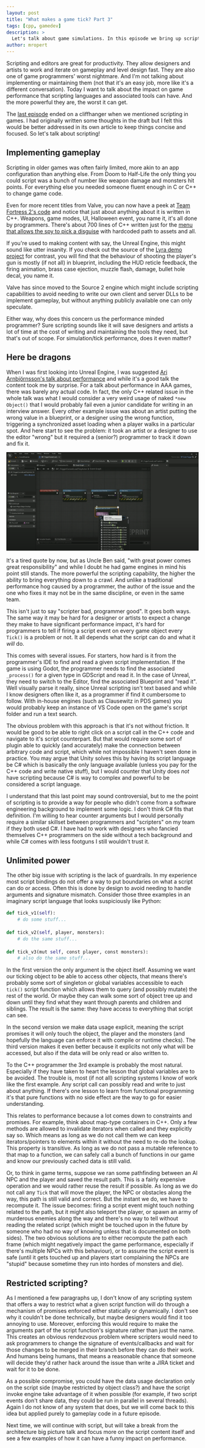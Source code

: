 ```yaml
---
layout: post
title: "What makes a game tick? Part 3"
tags: [cpp, gamedev]
description: > 
  Let's talk about game simulations. In this episode we bring up scripting and the challenges it brings to architecture.
author: mropert
---
```


Scripting and editors are great for productivity. They allow designers and artists to work and iterate on gameplay
and level design fast. They are also one of game programmers' worst nightmare. And I'm not talking about implementing or
maintaining them (not that it's an easy job, more like it's a different conversation). Today I want to talk about
the impact on game performance that scripting languages and associated tools can have. And the more powerful they are, the worst it can get.

The [last episode](/2025/04/30/making_games_tick_part2/) ended on a cliffhanger when we mentioned scripting
in games. I had originally written some thoughts in the draft but I felt this would be better addressed in its own article
to keep things concise and focused. So let's talk about scripting!

## Implementing gameplay

Scripting in older games was often fairly limited, more akin to an app configuration than anything else.
From Doom to Half-Life the only thing you could script was a bunch of number like weapon damage and monsters
hit points. For everything else you needed someone fluent enough in C or C++ to change game code.

Even for more recent titles from Valve, you can now have a peek at [Team Fortress 2's code](https://github.com/ValveSoftware/source-sdk-2013/tree/master/src/game/client/tf)
and notice that just about anything about it is written in C++. Weapons, game modes, UI, Halloween event, you name it,
it's all done by programmers. There's about 700 lines of C++ written just for the
[menu that allows the spy to pick a disguise](https://github.com/ValveSoftware/source-sdk-2013/blob/master/src/game/client/tf/tf_hud_menu_spy_disguise.cpp)
with hardcoded path to assets and all.

If you're used to making content with say, the Unreal Engine, this might sound like utter insanity. If you check
out the source of the [Lyra demo project](https://dev.epicgames.com/documentation/en-us/unreal-engine/lyra-sample-game-in-unreal-engine)
for contrast, you will find that the behaviour of shooting the player's gun is mostly (if not all) in blueprint, including
the HUD reticle feedback, the firing animation, brass case ejection, muzzle flash, damage, bullet hole decal, you name it.

Valve has since moved to the Source 2 engine which might include scripting capabilities to avoid needing to write our own
client and server DLLs to be implement gameplay, but without anything publicly available one can only speculate.

Either way, why does this concern us the performance minded programmer? Sure scripting sounds like it will save
designers and artists a lot of time at the cost of writing and maintaining the tools they need, but that's out of scope.
For simulation/tick performance, does it even matter?

## Here be dragons

When I was first looking into Unreal Engine, I was suggested [Ari Arnbjörnsson's talk about performance](https://www.youtube.com/watch?v=GuIav71867E)
and while it's a good talk the content took me by surprise. For a talk about performance in AAA games, there was barely any actual code.
In fact, the only C++ related issue in the whole talk was what I would consider a very weird usage of naked `*new Object()` that
I would probably fail even a junior candidate for writing in an interview answer. Every other example issue was about
an artist putting the wrong value in a blueprint, or a designer using the wrong function, triggering a synchronized asset loading
when a player walks in a particular spot. And here start to see the problem: it took an artist or a designer to
use the editor "wrong" but it required a (senior?) programmer to track it down and fix it.

![How to freeze your game for 3 seconds](/assets/img/posts/unreal_blueprint_oops.png)

It's a tired quote by now, but as Uncle Ben said, "with great power comes great responsibility" and while I doubt he had
game engines in mind his point still stands. The more powerful the scripting capability, the higher the ability to bring everything
down to a crawl. And unlike a traditional performance hog caused by a programmer, the author of the issue and the one who
fixes it may not be in the same discipline, or even in the same team.

This isn't just to say "scripter bad, programmer good". It goes both ways. The same way it may be hard for a designer or artists
to expect a change they make to have significant performance impact, it's hard for programmers to tell if firing a script event
on every game object every `Tick()` is a problem or not. It all depends what the script can do and what it _will_ do.

This comes with several issues. For starters, how hard is it from the programmer's IDE to find and read a given script implementation.
If the game is using Godot, the programmer needs to find the associated `_process()` for a given type in GDScript and read it. In
the case of Unreal, they need to switch to the Editor, find the associated Blueprint and "read it". Well visually parse it really,
since Unreal scripting isn't text based and while I know designers often like it, as a programmer if find it cumbersome to follow.
With in-house engines (such as Clausewitz in PDS games) you would probably keep an instance of VS Code open on the game's script folder
and run a text search.

The obvious problem with this approach is that it's not without friction. It would be good to be able to right click on a script call
in the C++ code and navigate to it's script counterpart. But that would require some sort of plugin able to quickly (and accurately)
make the connection between arbitrary code and script, which while not impossible I haven't seen done in practice. You may argue that Unity
solves this by having its script language be C# which is basically the only language available (unless you pay for the C++ code and write
native stuff), but I would counter that Unity does _not_ have scripting because C# is way to complex and powerful to be considered a script language.

I understand that this last point may sound controversial, but to me the point of scripting is to provide a way for people who didn't
come from a software engineering background to implement some logic. I don't think C# fits that definition. I'm willing to hear counter
arguments but I would personally require a similar skillset between programmers and "scripters" on my team if they both used C#. I have had to
work with designers who fancied themselves C++ programmers on the side without a tech background and while C# comes with less
footguns I still wouldn't trust it.

## Unlimited power

The other big issue with scripting is the lack of guardrails. In my experience most script bindings do not offer a way to put boundaries
on what a script can do or access. Often this is done by design to avoid needing to handle arguments and signature mismatch. Consider
those three examples in an imaginary script language that looks suspiciously like Python:

```py
def tick_v1(self):
    # do some stuff...
     
def tick_v2(self, player, monsters):
    # do the same stuff...

def tick_v3(mut self, const player, const monsters):
    # also do the same stuff...
```

In the first version the only argument is the object itself. Assuming we want our ticking object to be able to access other objects,
that means there's probably some sort of singleton or global variables accessible to each `tick()` script function which allows them to
query (and possibly mutate) the rest of the world. Or maybe they can walk some sort of object tree up and down until they find what they
want through parents and children and siblings. The result is the same: they have access to everything that script can see.

In the second version we make data usage explicit, meaning the script promises it will only touch the object, the player and the monsters
(and hopefully the language can enforce it with compile or runtime checks). The third version makes it even better because it explicits
not only what will be accessed, but also if the data will be only read or also written to.

To the C++ programmer the 3rd example is probably the most natural. Especially if they have taken to heart the lesson that global variables
are to be avoided. The trouble is, most (if not all) scripting systems I know of work like the first example. Any script call can possibly
read and write to just about anything. If there's one lesson to learn from functional programming it's that pure functions with no side
effect are the way to go for easier understanding.

This relates to performance because a lot comes down to constraints and promises. For example, think about map-type containers in C++.
Only a few methods are allowed to invalidate iterators when called and they explicitly say so. Which means as long as we do not call
them we can keep iterators/pointers to elements within it without the need to re-do the lookup. This property is transitive. As long
as we do not pass a mutable reference to that map to a function, we can safely call a bunch of functions in our game and know our previously
cached data is still valid.

Or, to think in game terms, suppose we ran some pathfinding between an AI NPC and the player and saved the result path. This is
a fairly expensive operation and we would rather reuse the result if possible. As long as we do not call any `Tick` that will move the player,
the NPC or obstacles along the way, this path is still valid and correct. But the instant we do, we have to recompute it.
The issue becomes: firing a script event might touch nothing related to the path, but it might also teleport the player, or spawn an army of murderous
enemies along the way and there's no way to tell without reading the related script (which might be touched upon in the future by someone who
had no way of knowing unless that is documented on both sides). The two obvious solutions are to either recompute the path each frame
(which might negatively impact the game performance, especially if there's multiple NPCs with this behaviour), or to assume the script event
is safe (until it gets touched up and players start complaining the NPCs are "stupid" because sometime they run into hordes of monsters
and die).

## Restricted scripting?

As I mentioned a few paragraphs up, I don't know of any scripting system that offers a way to restrict what a given script function will
do through a mechanism of promises enforced either statically or dynamically. I don't see why it couldn't be done technically, but
maybe designers would find it too annoying to use. Moreover, enforcing this would require to make the arguments part of the
script function's signature rather than just the name. This creates an obvious rendezvous problem where scripters would need to ask 
programmers to change the signature of events/callbacks and wait for those changes to be merged in their branch before they can do their work.
And humans being humans, that means a reasonable chance that someone will decide they'd rather hack around the issue than write a JIRA ticket
and wait for it to be done.

As a possible compromise, you could have the data usage declaration only on the script side (maybe restricted by object class?) and have the script
invoke engine take advantage of it when possible (for example, if two script events don't share data, they could be run in parallel in several
threads). Again I do not know of any system that does, but we will come back to this idea but applied purely to gameplay code in a future episode.

Next time, we will continue with script, but will take a break from the architecture big picture talk and focus more on the script content itself and
see a few examples of how it can have a funny impact on performance.
